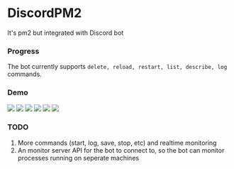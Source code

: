 # DiscordPM2
It's pm2 but integrated with Discord bot

### Progress
The bot currently supports `delete, reload, restart, list, describe, log` commands.

### Demo
![](https://github.com/Yuu6883/DiscordPM2/blob/master/demo/list.png?raw=true)
![](https://github.com/Yuu6883/DiscordPM2/blob/master/demo/describe.png?raw=true)
![](https://github.com/Yuu6883/DiscordPM2/blob/master/demo/restart.png?raw=true)
![](https://github.com/Yuu6883/DiscordPM2/blob/master/demo/reload.png?raw=true)
![](https://github.com/Yuu6883/DiscordPM2/blob/master/demo/delete.png?raw=true)
![](https://github.com/Yuu6883/DiscordPM2/blob/master/demo/log.png?raw=true)

### TODO
1. More commands (start, log, save, stop, etc) and realtime monitoring
2. An monitor server API for the bot to connect to, so the bot can monitor processes running on seperate machines
